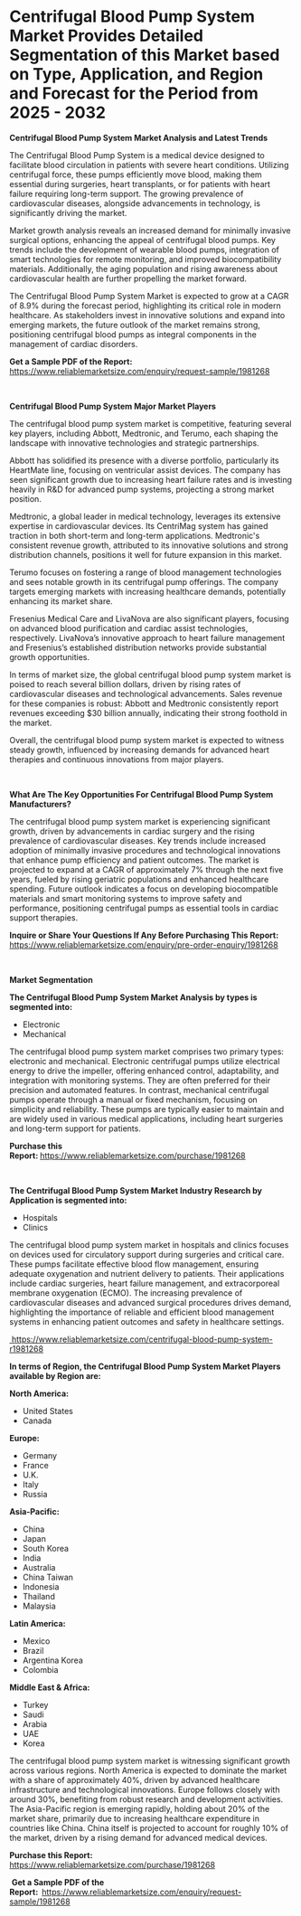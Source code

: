 <p><h1>Centrifugal Blood Pump System Market Provides Detailed Segmentation of this Market based on Type, Application, and Region and Forecast for the Period from 2025 - 2032</h1></p><p><strong>Centrifugal Blood Pump System Market Analysis and Latest Trends</strong></p>
<p><p>The Centrifugal Blood Pump System is a medical device designed to facilitate blood circulation in patients with severe heart conditions. Utilizing centrifugal force, these pumps efficiently move blood, making them essential during surgeries, heart transplants, or for patients with heart failure requiring long-term support. The growing prevalence of cardiovascular diseases, alongside advancements in technology, is significantly driving the market.</p><p>Market growth analysis reveals an increased demand for minimally invasive surgical options, enhancing the appeal of centrifugal blood pumps. Key trends include the development of wearable blood pumps, integration of smart technologies for remote monitoring, and improved biocompatibility materials. Additionally, the aging population and rising awareness about cardiovascular health are further propelling the market forward. </p><p>The Centrifugal Blood Pump System Market is expected to grow at a CAGR of 8.9% during the forecast period, highlighting its critical role in modern healthcare. As stakeholders invest in innovative solutions and expand into emerging markets, the future outlook of the market remains strong, positioning centrifugal blood pumps as integral components in the management of cardiac disorders.</p></p>
<p><strong>Get a Sample PDF of the Report:&nbsp;</strong> <a href="https://www.reliablemarketsize.com/enquiry/request-sample/1981268?utm_campaign=2565&utm_medium=2&utm_source=Github&utm_content=ia&utm_term=16042025&utm_id=centrifugal-blood-pump-system">https://www.reliablemarketsize.com/enquiry/request-sample/1981268</a></p>
<p>&nbsp;</p>
<p><strong>Centrifugal Blood Pump System Major Market Players</strong></p>
<p><p>The centrifugal blood pump system market is competitive, featuring several key players, including Abbott, Medtronic, and Terumo, each shaping the landscape with innovative technologies and strategic partnerships. </p><p>Abbott has solidified its presence with a diverse portfolio, particularly its HeartMate line, focusing on ventricular assist devices. The company has seen significant growth due to increasing heart failure rates and is investing heavily in R&D for advanced pump systems, projecting a strong market position.</p><p>Medtronic, a global leader in medical technology, leverages its extensive expertise in cardiovascular devices. Its CentriMag system has gained traction in both short-term and long-term applications. Medtronic's consistent revenue growth, attributed to its innovative solutions and strong distribution channels, positions it well for future expansion in this market.</p><p>Terumo focuses on fostering a range of blood management technologies and sees notable growth in its centrifugal pump offerings. The company targets emerging markets with increasing healthcare demands, potentially enhancing its market share.</p><p>Fresenius Medical Care and LivaNova are also significant players, focusing on advanced blood purification and cardiac assist technologies, respectively. LivaNova’s innovative approach to heart failure management and Fresenius’s established distribution networks provide substantial growth opportunities.</p><p>In terms of market size, the global centrifugal blood pump system market is poised to reach several billion dollars, driven by rising rates of cardiovascular diseases and technological advancements. Sales revenue for these companies is robust: Abbott and Medtronic consistently report revenues exceeding $30 billion annually, indicating their strong foothold in the market. </p><p>Overall, the centrifugal blood pump system market is expected to witness steady growth, influenced by increasing demands for advanced heart therapies and continuous innovations from major players.</p></p>
<p>&nbsp;</p>
<p><strong>What Are The Key Opportunities For Centrifugal Blood Pump System Manufacturers?</strong></p>
<p><p>The centrifugal blood pump system market is experiencing significant growth, driven by advancements in cardiac surgery and the rising prevalence of cardiovascular diseases. Key trends include increased adoption of minimally invasive procedures and technological innovations that enhance pump efficiency and patient outcomes. The market is projected to expand at a CAGR of approximately 7% through the next five years, fueled by rising geriatric populations and enhanced healthcare spending. Future outlook indicates a focus on developing biocompatible materials and smart monitoring systems to improve safety and performance, positioning centrifugal pumps as essential tools in cardiac support therapies.</p></p>
<p><strong>Inquire or Share Your Questions If Any Before Purchasing This Report:</strong> <a href="https://www.reliablemarketsize.com/enquiry/pre-order-enquiry/1981268?utm_campaign=2565&utm_medium=2&utm_source=Github&utm_content=ia&utm_term=16042025&utm_id=centrifugal-blood-pump-system">https://www.reliablemarketsize.com/enquiry/pre-order-enquiry/1981268</a></p>
<p>&nbsp;</p>
<p><strong>Market Segmentation</strong></p>
<p><strong>The Centrifugal Blood Pump System Market Analysis by types is segmented into:</strong></p>
<p><ul><li>Electronic</li><li>Mechanical</li></ul></p>
<p><p>The centrifugal blood pump system market comprises two primary types: electronic and mechanical. Electronic centrifugal pumps utilize electrical energy to drive the impeller, offering enhanced control, adaptability, and integration with monitoring systems. They are often preferred for their precision and automated features. In contrast, mechanical centrifugal pumps operate through a manual or fixed mechanism, focusing on simplicity and reliability. These pumps are typically easier to maintain and are widely used in various medical applications, including heart surgeries and long-term support for patients.</p></p>
<p><strong>Purchase this Report:&nbsp;</strong><a href="https://www.reliablemarketsize.com/purchase/1981268?utm_campaign=2565&utm_medium=2&utm_source=Github&utm_content=ia&utm_term=16042025&utm_id=centrifugal-blood-pump-system">https://www.reliablemarketsize.com/purchase/1981268</a></p>
<p>&nbsp;</p>
<p><strong>The Centrifugal Blood Pump System Market Industry Research by Application is segmented into:</strong></p>
<p><ul><li>Hospitals</li><li>Clinics</li></ul></p>
<p><p>The centrifugal blood pump system market in hospitals and clinics focuses on devices used for circulatory support during surgeries and critical care. These pumps facilitate effective blood flow management, ensuring adequate oxygenation and nutrient delivery to patients. Their applications include cardiac surgeries, heart failure management, and extracorporeal membrane oxygenation (ECMO). The increasing prevalence of cardiovascular diseases and advanced surgical procedures drives demand, highlighting the importance of reliable and efficient blood management systems in enhancing patient outcomes and safety in healthcare settings.</p></p>
<p><a href="https://www.reliablemarketsize.com/centrifugal-blood-pump-system-r1981268?utm_campaign=2565&utm_medium=2&utm_source=Github&utm_content=ia&utm_term=16042025&utm_id=centrifugal-blood-pump-system">&nbsp;https://www.reliablemarketsize.com/centrifugal-blood-pump-system-r1981268</a></p>
<p><strong>In terms of Region, the Centrifugal Blood Pump System Market Players available by Region are:</strong></p>
<p>
    <p> <strong> North America: </strong>
        <ul>
            <li>United States</li>
            <li>Canada</li>
        </ul>
        </p> 
    <p> <strong> Europe: </strong>
        <ul>
            <li>Germany</li>
            <li>France</li>
            <li>U.K.</li>
            <li>Italy</li>
            <li>Russia</li>
        </ul>
        </p> 
    <p> <strong> Asia-Pacific: </strong>
        <ul>
            <li>China</li>
            <li>Japan</li>
            <li>South Korea</li>
            <li>India</li>
            <li>Australia</li>
            <li>China Taiwan</li>
            <li>Indonesia</li>
            <li>Thailand</li>
            <li>Malaysia</li>
        </ul>
        </p> 
    <p> <strong> Latin America: </strong>
        <ul>
            <li>Mexico</li>
            <li>Brazil</li>
            <li>Argentina Korea</li>
            <li>Colombia</li>
        </ul>
        </p> 
    <p> <strong> Middle East & Africa: </strong>
        <ul>
            <li>Turkey</li>
            <li>Saudi</li>
            <li>Arabia</li>
            <li>UAE</li>
            <li>Korea</li>
        </ul>
    </p>
    </p>
<p><p>The centrifugal blood pump system market is witnessing significant growth across various regions. North America is expected to dominate the market with a share of approximately 40%, driven by advanced healthcare infrastructure and technological innovations. Europe follows closely with around 30%, benefiting from robust research and development activities. The Asia-Pacific region is emerging rapidly, holding about 20% of the market share, primarily due to increasing healthcare expenditure in countries like China. China itself is projected to account for roughly 10% of the market, driven by a rising demand for advanced medical devices.</p></p>
<p><strong>Purchase this Report: </strong><a href="https://www.reliablemarketsize.com/purchase/1981268?utm_campaign=2565&utm_medium=2&utm_source=Github&utm_content=ia&utm_term=16042025&utm_id=centrifugal-blood-pump-system">https://www.reliablemarketsize.com/purchase/1981268</a></p>
<p>&nbsp;<strong>Get a Sample PDF of the Report:&nbsp;&nbsp;</strong><a href="https://www.reliablemarketsize.com/enquiry/request-sample/1981268?utm_campaign=2565&utm_medium=2&utm_source=Github&utm_content=ia&utm_term=16042025&utm_id=centrifugal-blood-pump-system">https://www.reliablemarketsize.com/enquiry/request-sample/1981268</a></p>
<p><strong></strong></p>
<p><p></p><p></p><p></p></p>